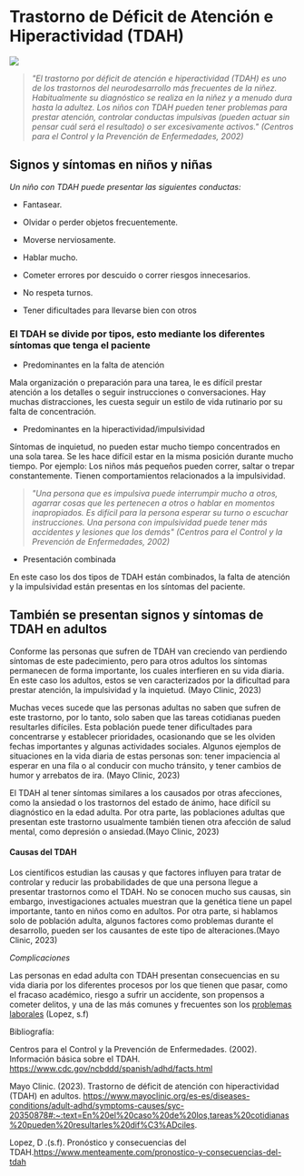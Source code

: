 # Trastorno de Déficit de Atención e Hiperactividad (TDAH)

![](https://www.cdc.gov/ncbddd/spanish/adhd/images/ADHDCooccurringConditions-SP.jpg?_=22183) 

> *"El trastorno por déficit de atención e hiperactividad (TDAH) es uno de los trastornos del neurodesarrollo más frecuentes de la niñez. Habitualmente su diagnóstico se realiza en la niñez y a menudo dura hasta la adultez. Los niños con TDAH pueden tener problemas para prestar atención, controlar conductas impulsivas (pueden actuar sin pensar cuál será el resultado) o ser excesivamente activos."* *(Centros para el Control y la Prevención de Enfermedades, 2002)*

## Signos y síntomas en niños y niñas

*Un niño con TDAH puede presentar las siguientes conductas:*

- Fantasear.

- Olvidar o perder objetos frecuentemente.

- Moverse nerviosamente.

- Hablar mucho.

- Cometer errores por descuido o correr riesgos innecesarios.

- No respeta turnos.

- Tener dificultades para llevarse bien con otros

### El TDAH se divide por tipos, esto mediante los diferentes síntomas que tenga el paciente

- Predominantes en la falta de atención

Mala organización o preparación para una tarea, le es difícil prestar atención a los detalles o seguir instrucciones o conversaciones. Hay muchas distracciones, les cuesta seguir un estilo de vida rutinario por su falta de concentración.

- Predominantes en la hiperactividad/impulsividad

Síntomas de inquietud, no pueden estar mucho tiempo concentrados en una sola tarea. Se les hace difícil estar en la misma posición durante mucho tiempo. Por ejemplo: Los niños más pequeños pueden correr, saltar o trepar constantemente. Tienen comportamientos relacionados a la impulsividad. 

> *"Una persona que es impulsiva puede interrumpir mucho a otros, agarrar cosas que les pertenecen a otros o hablar en momentos inapropiados. Es difícil para la persona esperar su turno o escuchar instrucciones. Una persona con impulsividad puede tener más accidentes y lesiones que los demás"* *(Centros para el Control y la Prevención de Enfermedades, 2002)*

- Presentación combinada

En este caso los dos tipos de TDAH están combinados, la falta de atención y la impulsividad están presentas en los síntomas del paciente.

## También se presentan signos y síntomas de TDAH en adultos

Conforme las personas que sufren de TDAH van creciendo van perdiendo síntomas de este padecimiento, pero para otros adultos los síntomas permanecen de forma importante, los cuales interfieren en su vida diaria. En este caso los adultos, estos se ven caracterizados por la dificultad para prestar atención, la impulsividad y la inquietud. (Mayo Clinic, 2023)

Muchas veces sucede que las personas adultas no saben que sufren de este trastorno, por lo tanto, solo saben que las tareas cotidianas pueden resultarles difíciles. Esta población puede tener dificultades para concentrarse y establecer prioridades, ocasionando que se les olviden fechas importantes y algunas actividades sociales. Algunos ejemplos de situaciones en la vida diaria de estas personas son: tener impaciencia al esperar en una fila o al conducir con mucho tránsito, y tener cambios de humor y arrebatos de ira. (Mayo Clinic, 2023)

El TDAH al tener síntomas  similares a los causados por otras afecciones, como la ansiedad o los trastornos del estado de ánimo, hace difícil su diagnóstico en la edad adulta. Por otra parte, las poblaciones adultas que presentan este trastorno usualmente también tienen otra afección de salud mental, como depresión o ansiedad.(Mayo Clinic, 2023)

#### **Causas del TDAH**

Los científicos estudian las causas y que factores influyen para tratar de controlar y reducir las probabilidades de que una persona llegue a presentar trastornos como el TDAH. No se conocen mucho sus causas, sin embargo, investigaciones actuales muestran que la genética tiene un papel importante, tanto en niños como en adultos. Por otra parte, si hablamos solo de población adulta, algunos factores como problemas durante el desarrollo, pueden ser los causantes de este tipo de alteraciones.(Mayo Clinic, 2023)

*Complicaciones*

Las personas en edad adulta con TDAH presentan consecuencias en su vida diaria por los diferentes procesos por los que tienen que pasar, como el fracaso académico, riesgo a sufrir un accidente, son propensos a cometer delitos, y una de las más comunes y frecuentes son los [problemas laborales](https://neurodoza.com/dificultades-de-un-adulto-con-tdah-en-el-ambito-laboral/) (Lopez, s.f)

Bibliografía:

Centros para el Control y la Prevención de Enfermedades. (2002). Información básica sobre el TDAH. https://www.cdc.gov/ncbddd/spanish/adhd/facts.html
  
Mayo Clinic. (2023). Trastorno de déficit de atención con hiperactividad (TDAH) en adultos. https://www.mayoclinic.org/es-es/diseases-conditions/adult-adhd/symptoms-causes/syc-20350878#:~:text=En%20el%20caso%20de%20los,tareas%20cotidianas%20pueden%20resultarles%20dif%C3%ADciles.

Lopez, D .(s.f). Pronóstico y consecuencias del TDAH.https://www.menteamente.com/pronostico-y-consecuencias-del-tdah
